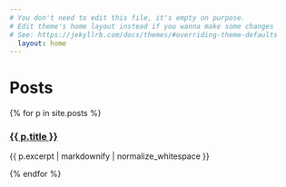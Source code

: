 ```yaml
---
# You don't need to edit this file, it's empty on purpose.
# Edit theme's home layout instead if you wanna make some changes
# See: https://jekyllrb.com/docs/themes/#overriding-theme-defaults
  layout: home
---
```


# Posts
{% for p in site.posts %}

  <h3><a href="{{ site.url }}{{ p.url }}">{{ p.title }}</a></h3>
  {{ p.excerpt | markdownify | normalize_whitespace }}

{% endfor %}
